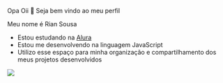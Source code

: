  Opa Oii 👋
 Seja bem vindo ao meu perfil

Meu nome é Rian Sousa

- Estou estudando na [Alura](https://www.alura.com.br)
- Estou me desenvolvendo na linguagem JavaScript
- Utilizo esse espaço para minha organização e compartilhamento dos meus projetos desenvolvidos

![](file:///C:/Users/RIANSOUSADOSSANTOSNA/Downloads/foto2.gif)
